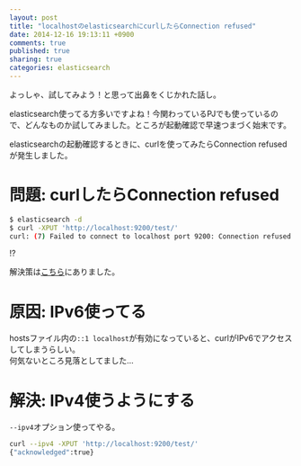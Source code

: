 ```yaml
---
layout: post
title: "localhostのelasticsearchにcurlしたらConnection refused"
date: 2014-12-16 19:13:11 +0900
comments: true
published: true
sharing: true
categories: elasticsearch
---
```


よっしゃ、試してみよう！と思って出鼻をくじかれた話し。  

elasticsearch使ってる方多いですよね！今関わっているPJでも使っているので、どんなものか試してみました。ところが起動確認で早速つまづく始末です。  

elasticsearchの起動確認するときに、curlを使ってみたらConnection refusedが発生しました。  
<!-- more -->

# 問題: curlしたらConnection refused

```sh
$ elasticsearch -d
$ curl -XPUT 'http://localhost:9200/test/'
curl: (7) Failed to connect to localhost port 9200: Connection refused
```

!?  

解決策は[こちら](http://stackoverflow.com/questions/22952676/curl-failed-to-connect-to-localhost-port-80)にありました。  

# 原因: IPv6使ってる

hostsファイル内の`::1 localhost`が有効になっていると、curlがIPv6でアクセスしてしまうらしい。  
何気ないところ見落としてました...

# 解決: IPv4使うようにする

`--ipv4`オプション使ってやる。

```sh
curl --ipv4 -XPUT 'http://localhost:9200/test/'
{"acknowledged":true}
```
